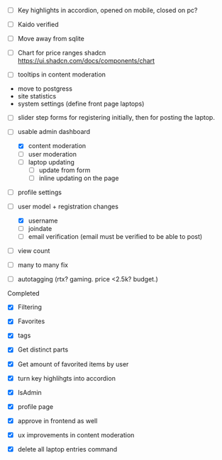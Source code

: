 - [ ] Key highlights in accordion, opened on mobile, closed on pc?

- [ ] Kaido verified
- [ ] Move away from sqlite

- [ ] Chart for price ranges shadcn https://ui.shadcn.com/docs/components/chart

- [ ] tooltips in content moderation

- move to postgress
- site statistics
- system settings (define front page laptops)

- [ ] slider step forms for registering initially, then for posting the laptop.

- [ ] usable admin dashboard

  - [x] content moderation
  - [ ] user moderation
  - [ ] laptop updating
    - [ ] update from form
    - [ ] inline updating on the page

- [ ] profile settings

- [ ] user model + registration changes

  - [x] username
  - [ ] joindate
  - [ ] email verification (email must be verified to be able to post)

- [ ] view count
- [ ] many to many fix

- [ ] autotagging (rtx? gaming. price <2.5k? budget.)

Completed

- [x] Filtering
- [x] Favorites

- [x] tags

- [x] Get distinct parts
- [x] Get amount of favorited items by user

- [x] turn key highlihgts into accordion
- [x] IsAdmin
- [x] profile page

- [x] approve in frontend as well
- [x] ux improvements in content moderation
- [x] delete all laptop entries command
